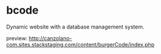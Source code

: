 # bcode

Dynamic website with a database management system.

preview: http://canzolano-com.sites.stackstaging.com/content/burgerCode/index.php
